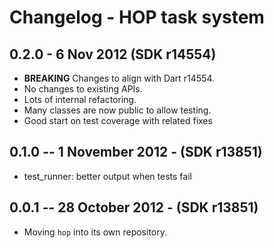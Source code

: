 # Changelog - HOP task system

## 0.2.0 - 6 Nov 2012 (SDK r14554)

* __BREAKING__ Changes to align with Dart r14554.
* No changes to existing APIs.
* Lots of internal refactoring.
* Many classes are now public to allow testing.
* Good start on test coverage with related fixes

## 0.1.0 -- 1 November 2012 - (SDK r13851)

* test_runner: better output when tests fail

## 0.0.1 -- 28 October 2012 - (SDK r13851)

* Moving `hop` into its own repository.
